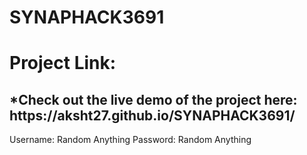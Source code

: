 # SYNAPHACK3691
<h1>Project Link:</h1>
<h2>*Check out the live demo of the project here: https://aksht27.github.io/SYNAPHACK3691/</h2>
<b></b>Username: Random Anything
<b></b>Password: Random Anything
